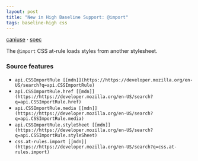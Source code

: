 ```yaml
---
layout: post
title: "New in High Baseline Support: @import"
tags: baseline-high css
---
```


[caniuse](https://caniuse.com/?search=import) · [spec](https://drafts.csswg.org/css-cascade-5/#at-import)

The `@import` CSS at-rule loads styles from another stylesheet.

### Source features

- ``api.CSSImportRule [[mdn]](https://https://developer.mozilla.org/en-US/search?q=api.CSSImportRule)``
- ``api.CSSImportRule.href [[mdn]](https://https://developer.mozilla.org/en-US/search?q=api.CSSImportRule.href)``
- ``api.CSSImportRule.media [[mdn]](https://https://developer.mozilla.org/en-US/search?q=api.CSSImportRule.media)``
- ``api.CSSImportRule.styleSheet [[mdn]](https://https://developer.mozilla.org/en-US/search?q=api.CSSImportRule.styleSheet)``
- ``css.at-rules.import [[mdn]](https://https://developer.mozilla.org/en-US/search?q=css.at-rules.import)``
